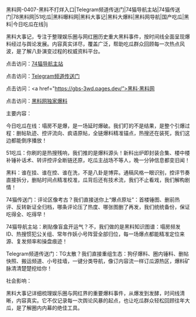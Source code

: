 #
黑料网-0407-黑料不打烊入口|Telegram频道传送门|74猫导航主站|74猫传送门|78黑料网|51吃瓜|黑料曝料网|黑料大事记|黑料大爆料|黑料网导航|国产吃瓜|黑料|今日吃瓜在线|lj

黑料大事记，专注于整理娱乐圈与网红圈历史重大黑料事件，按时间线全面呈现爆料经过与舆论发展。内容真实详尽，覆盖广泛，帮助吃瓜群众回顾每一次热点风波，是了解八卦演变过程的权威资料平台。


点击访问：<a href="https://74mao.com/">74猫导航主站</a>

点击访问：<a href="https://74mao.com/">Telegram频道传送门</a>

点击访问：<a href="https://gbs-3wd.pages.dev/”>黑料·黑料网</a>

点击访问：<a href="https://sdbsd.pages.dev/">黑料网独家爆料</a>


主要内容：

今日吃瓜在线：塌房不是爆，是一场延时爆破。我们盯的不是结果，是整个引爆过程：删帖轨迹、控评流向、疯语原帖，全链爆料精准锚点，热搜还在装死，我们这边都能倒序播放！

51吃瓜：你刷的是热搜残响，我们推的是爆料源头！新料出炉即封装合集、楼中楼补锤补话术、转评控评全断链还原，吃瓜主战场不等人，晚一分钟信息都变旧闻！

黑料：谁在挂、谁在控、谁在洗，不是八卦是博弈。通稿风格一眼识别，控评节奏直接拆分，删帖时间点精准校准，瓜背后还有技术流，我们不止看戏，我们解构剧情！

74猫传送门：评论区像考古？我们直接送你上“爆点原址”：首楼锤图、删前热评、反转新证全归档，哪条评论压了热度、哪张图删了再发，我们统统备份，保证吃得全、吃得早！

74猫导航主站：刷贴像盲盒开运气？不，我们做的是黑料知识图谱：塌房频发ID、热搜惯犯公关组、常年作妖小号阵营全部归位，每一场爆点都能精准定位来源、复发频率和操盘痕迹！

Telegram频道传送门：TG太散？我们直接重组生态：狗仔爆料、圈内锤料、删帖快照、搬运频道、小号挂墙，一键分类导航，像订内容流一样订瓜源热区，爆料矿脉清清楚楚挖给你！

社会影响：

黑料大事记详细梳理娱乐圈与网红界的重要爆料事件，从爆发到发酵，时间线清晰，内容真实。它不仅记录每一次舆论风暴的起点，也让吃瓜群众轻松回顾往年大瓜，是了解圈内内幕的绝佳工具。

<span style="display:none;">[Canonical link](https://github.com/oc99u/512 ）</span>
